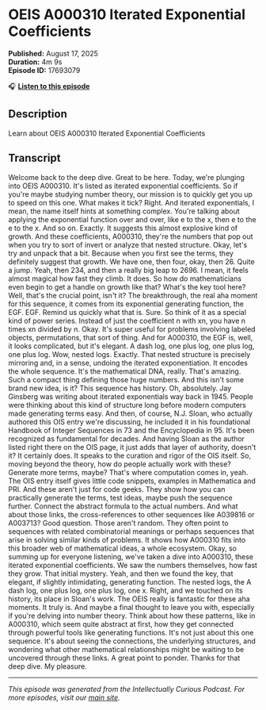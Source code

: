 # OEIS A000310 Iterated Exponential Coefficients

**Published:** August 17, 2025  
**Duration:** 4m 9s  
**Episode ID:** 17693079

🎧 **[Listen to this episode](https://intellectuallycurious.buzzsprout.com/2529712/episodes/17693079-oeis-a000310-iterated-exponential-coefficients)**

## Description

Learn about OEIS A000310 Iterated Exponential Coefficients

## Transcript

Welcome back to the deep dive. Great to be here. Today, we're plunging into OEIS A000310. It's listed as iterated exponential coefficients. So if you're maybe studying number theory, our mission is to quickly get you up to speed on this one. What makes it tick? Right. And iterated exponentials, I mean, the name itself hints at something complex. You're talking about applying the exponential function over and over, like e to the x, then e to the e to the x. And so on. Exactly. It suggests this almost explosive kind of growth. And these coefficients, A000310, they're the numbers that pop out when you try to sort of invert or analyze that nested structure. Okay, let's try and unpack that a bit. Because when you first see the terms, they definitely suggest that growth. We have one, then four, okay, then 26. Quite a jump. Yeah, then 234, and then a really big leap to 2696. I mean, it feels almost magical how fast they climb. It does. So how do mathematicians even begin to get a handle on growth like that? What's the key tool here? Well, that's the crucial point, isn't it? The breakthrough, the real aha moment for this sequence, it comes from its exponential generating function, the EGF. EGF. Remind us quickly what that is. Sure. So think of it as a special kind of power series. Instead of just the coefficient n with xn, you have n times xn divided by n. Okay. It's super useful for problems involving labeled objects, permutations, that sort of thing. And for A000310, the EGF is, well, it looks complicated, but it's elegant. A dash log, one plus log, one plus log, one plus log. Wow, nested logs. Exactly. That nested structure is precisely mirroring and, in a sense, undoing the iterated exponentiation. It encodes the whole sequence. It's the mathematical DNA, really. That's amazing. Such a compact thing defining those huge numbers. And this isn't some brand new idea, is it? This sequence has history. Oh, absolutely. Jay Ginsberg was writing about iterated exponentials way back in 1945. People were thinking about this kind of structure long before modern computers made generating terms easy. And then, of course, N.J. Sloan, who actually authored this OIS entry we're discussing, he included it in his foundational Handbook of Integer Sequences in 73 and the Encyclopedia in 95. It's been recognized as fundamental for decades. And having Sloan as the author listed right there on the OIS page, it just adds that layer of authority, doesn't it? It certainly does. It speaks to the curation and rigor of the OIS itself. So, moving beyond the theory, how do people actually work with these? Generate more terms, maybe? That's where computation comes in, yeah. The OIS entry itself gives little code snippets, examples in Mathematica and PRI. And these aren't just for code geeks. They show how you can practically generate the terms, test ideas, maybe push the sequence further. Connect the abstract formula to the actual numbers. And what about those links, the cross-references to other sequences like A039816 or A003713? Good question. Those aren't random. They often point to sequences with related combinatorial meanings or perhaps sequences that arise in solving similar kinds of problems. It shows how A000310 fits into this broader web of mathematical ideas, a whole ecosystem. Okay, so summing up for everyone listening, we've taken a dive into A000310, these iterated exponential coefficients. We saw the numbers themselves, how fast they grow. That initial mystery. Yeah, and then we found the key, that elegant, if slightly intimidating, generating function. The nested logs, the A dash log, one plus log, one plus log, one x. Right, and we touched on its history, its place in Sloan's work. The OEIS really is fantastic for these aha moments. It truly is. And maybe a final thought to leave you with, especially if you're delving into number theory. Think about how these patterns, like in A000310, which seem quite abstract at first, how they get connected through powerful tools like generating functions. It's not just about this one sequence. It's about seeing the connections, the underlying structures, and wondering what other mathematical relationships might be waiting to be uncovered through these links. A great point to ponder. Thanks for that deep dive. My pleasure.

---
*This episode was generated from the Intellectually Curious Podcast. For more episodes, visit our [main site](https://intellectuallycurious.buzzsprout.com).*
